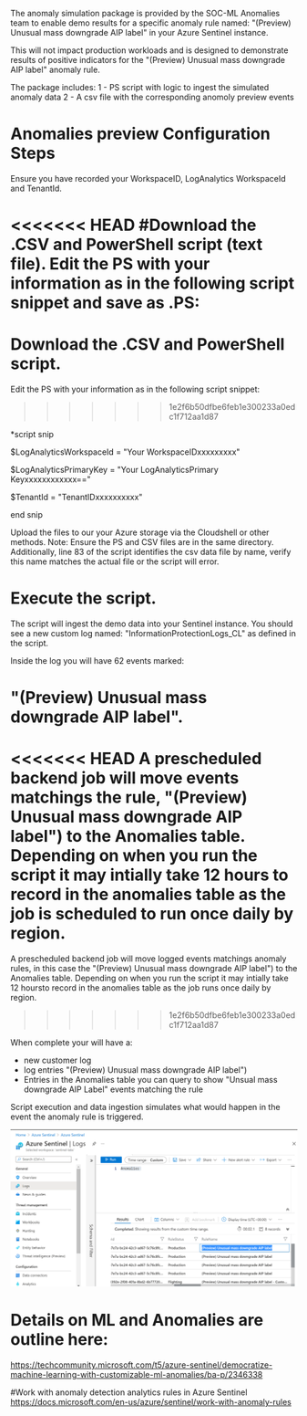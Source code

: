 The anomaly simulation package is provided by the SOC-ML Anomalies team to enable demo results for a specific anomaly rule named: 
"(Preview) Unusual mass downgrade AIP label" in your Azure Sentinel instance.

This will not impact production workloads and is designed to demonstrate results of positive indicators for the "(Preview) Unusual mass downgrade AIP label" anomaly rule.

The package includes:
1 - PS script with logic to ingest the simulated anomaly data 
2 - A csv file with the corresponding anomoly preview events

# Anomalies preview Configuration Steps

Ensure you have recorded your WorkspaceID, LogAnalytics WorkspaceId and TenantId.   

<<<<<<< HEAD
#Download the .CSV and PowerShell script (text file). Edit the PS with your information as in the following script snippet and save as .PS:
=======
# Download the .CSV and PowerShell script. 
Edit the PS with your information as in the following script snippet:
>>>>>>> 1e2f6b50dfbe6feb1e300233a0edc1f712aa1d87

*script snip

$LogAnalyticsWorkspaceId = "Your WorkspaceIDxxxxxxxxx"

$LogAnalyticsPrimaryKey = "Your LogAnalyticsPrimary Keyxxxxxxxxxxxx=="

$TenantId = "TenantIDxxxxxxxxxx" 

end snip

Upload the files to our your Azure storage via the Cloudshell or other methods. 
Note:  Ensure the PS and CSV files are in the same directory.  Additionally,  line 83 of the script identifies the csv data file by name, verify this name matches the actual file or the script will error. 

# Execute the script.

The script will ingest the demo data into your Sentinel instance.  You should see a new custom log named:  "InformationProtectionLogs_CL" as defined in the script.  

Inside the log you will have 62 events marked:        
# "(Preview) Unusual mass downgrade AIP label". 

<<<<<<< HEAD
A prescheduled backend job will move events matchings the rule,           "(Preview) Unusual mass downgrade AIP label") to the Anomalies table.  Depending on when you run the script it may intially take 12 hours to record in the anomalies table as the job is scheduled to run once daily by region.
=======
A prescheduled backend job will move logged events matchings anomaly rules, in this case the "(Preview) Unusual mass downgrade AIP label") to the Anomalies table.  Depending on when you run the script it may intially take 12 hoursto record in the anomalies table as the job runs once daily by region.
>>>>>>> 1e2f6b50dfbe6feb1e300233a0edc1f712aa1d87

When complete your will have a:

- new customer log
- log entries "(Preview) Unusual mass downgrade AIP label")
- Entries in the Anomalies table you can query to show "Unsual mass downgrade AIP Label" events matching the rule

Script execution and data ingestion simulates what would happen in the event the anomaly rule is triggered.

<img src= "/images/AIPRule.PNG" >
  
# Details on ML and Anomalies are outline here: 
https://techcommunity.microsoft.com/t5/azure-sentinel/democratize-machine-learning-with-customizable-ml-anomalies/ba-p/2346338


#Work with anomaly detection analytics rules in Azure Sentinel
https://docs.microsoft.com/en-us/azure/sentinel/work-with-anomaly-rules


